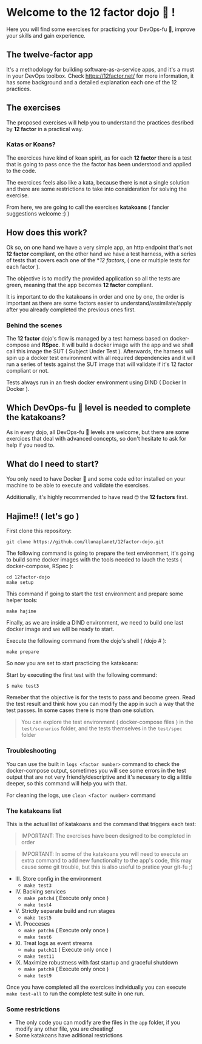 # Welcome to the **12 factor** dojo 🏯 !

Here you will find some exercises for practicing your DevOps-fu 🥋, improve your skills and gain experience.

## The twelve-factor app

It's a methodology for building software-as-a-service apps, and it's a must in your DevOps toolbox. Check https://12factor.net/ for more information, it has some background and a detailed explanation each one of the 12 practices.

## The exercises

The proposed exercises will help you to understand the practices desribed by **12 factor** in a practical way.

### Katas or Koans?

The exercices have kind of koan spirit, as for each **12 factor** there is a test that is going to pass once the the factor has been understood and applied to the code.

The exercices feels also like a kata, because there is not a single solution and there are some restrictions to take into consideration for solving the exercise.

From here, we are going to call the exercises **katakoans** ( fancier suggestions welcome :) )

## How does this work?

Ok so, on one hand we have a very simple app, an http endpoint that's not **12 factor** compliant, on the other hand we have a test harness, with a series of tests that covers each one of the **12 factors*, ( one or multiple tests for each factor ). 

The objective is to modify the provided application so all the tests are green, meaning that the app becomes **12 factor** compliant.

It is important to do the katakoans in order and one by one, the order is important as there are some factors easier to understand/assimilate/apply after you already completed the previous ones first.

### Behind the scenes

The **12 factor** dojo's flow is managed by a test harness based on docker-compose and **RSpec**. It will build a docker image with the app and we shall call this image the SUT ( Subject Under Test ). Afterwards, the harness will spin up a docker test environment with all required dependencies and it will run a series of tests against the SUT image that will validate if it's 12 factor compliant or not.

Tests always run in an fresh docker environment using DIND ( Docker In Docker ).

## Which DevOps-fu 🥋 level is needed to complete the katakoans?

As in every dojo, all DevOps-fu 🥋 levels are welcome, but there are some exercices that deal with advanced concepts, so don't hesitate to ask for help if you need to.

## What do I need to start?

You only need to have Docker 🐳 and some code editor installed on your machine to be able to execute and validate the exercises.

Additionally, it's highly recommended to have read 🤓 the **12 factors** first.

## Hajime!! ( let's go )

First clone this repository:

```
git clone https://github.com/llunaplanet/12factor-dojo.git
```

The following command is going to prepare the test environment, it's going to build some docker images with the tools needed to lauch the tests ( docker-compose, RSpec ):

```
cd 12factor-dojo
make setup
```
This command if going to start the test environment and prepare some helper tools:

```
make hajime
```

Finally, as we are inside a DIND environment, we need to build one last docker image and we will be ready to start.

Execute the following command from the dojo's shell ( /dojo # ):

```
make prepare
```
So now you are set to start practicing the katakoans:

Start by executing the first test with the following command:

```
$ make test3
```

Remeber that the objective is for the tests to pass and become green. Read the test result and think how you can modify the app in such a way that the test passes. In some cases there is more than one solution.

> You can explore the test environment ( docker-compose files ) in the `test/scenarios` folder, and the tests themselves in the `test/spec` folder

### Troubleshooting

You can use the built in `logs <factor number>` command to check the docker-compose output, sometimes you will see some errors in the test output that are not very friendly/descriptive and it's necesary to dig a little deeper, so this command will help you with that.

For cleaning the logs, use `clean <factor number>` command

### The katakoans list

This is the actual list of katakoans and the command that triggers each test:

> IMPORTANT: The exercises have been designed to be completed in order

> IMPORTANT: In some of the katakoans you will need to execute an extra command to add new functionality to the app's code, this may cause some git trouble, but this is also useful to pratice your git-fu ;)

 - III. Store config in the environment    
	 - `make test3`
 - IV. Backing services
   - `make patch4` ( Execute only once )
   - `make test4`
 - V. Strictly separate build and run stages
   - `make test5`
 - VI. Procceses
   - `make patch6` ( Execute only once )
   - `make test6`
 - XI. Treat logs as event streams
   - `make patch11` ( Execute only once )
   - `make test11`
 - IX. Maximize robustness with fast startup and graceful shutdown
   - `make patch9` ( Execute only once )
   - `make test9`
   
Once you have completed all the exercices individually you can execute `make test-all` to run the complete test suite in one run.

### Some restrictions

- The only code you can modify are the files in the `app` folder, if you modify any other file, you are cheating! 
- Some katakoans have aditional restrictions
